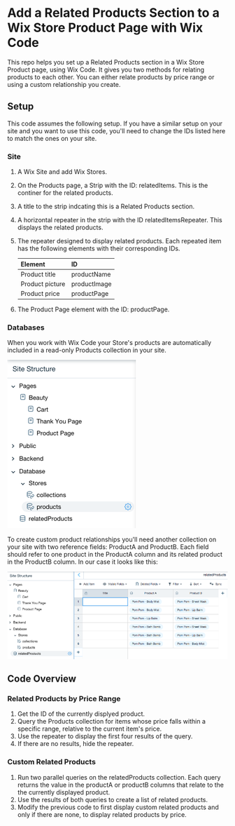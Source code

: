 # Add a Related Products Section to a Wix Store Product Page with Wix Code
This repo helps you set up a Related Products section in a Wix Store Product page, using Wix Code. It gives you two methods for relating products to each other. You can either relate products by price range or using a custom relationship you create.
## Setup
This code assumes the following setup. If you have a similar setup on your site and you want to use this code, you'll need to change the IDs listed here to match the ones on your site. 
### Site
1. A Wix Site and add Wix Stores.
2. On the Products page, a Strip with the ID:  relatedItems. This is the continer for the related products.
3. A title to the strip indcating this is a Related Products section.
4. A horizontal repeater in the strip with the ID relatedItemsRepeater. This displays the related products. 
5. The repeater designed to display related products. Each repeated item has the following elements with their corresponding IDs.

   |Element|ID|
   |-------|--|
   |Product title| productName|
   |Product picture| productImage|
   |Product price| productPage|
6. The Product Page element with the ID: productPage.

### Databases
When you work with Wix Code your Store's products are automatically included in a read-only Products collection in your site.

![Product collection](https://github.com/jeffreya/wix-code/blob/master/related_products_DB.png)

To create custom product relationships you'll need another collection on your site with two reference fields: ProductA and ProductB. Each field should refer to one product in the ProductA column and its related product in the ProductB column. In our case it looks like this: 

![relatedProducts collection](https://github.com/jeffreya/wix-code/blob/master/related_products_related.png)

## Code Overview
### Related Products by Price Range
1. Get the ID of the currently displyed product.
2. Query the Products collection for items whose price falls within a specific range, relative to the current item's price.
3. Use the repeater to display the first four results of the query.
4. If there are no results, hide the repeater.

### Custom Related Products
1. Run two parallel queries on the relatedProducts collection. Each query returns the value in the productA or productB columns that relate to the the currently displayed product.
2. Use the results of both queries to create a list of related products.
3. Modify the previous code to first display custom related products and only if there are none, to display related products by price. 
